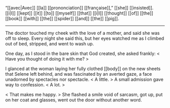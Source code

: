 “[[avec|Avec]] [[la]] [[prononciation]] [[française]],” [[she]] [[insisted]]. [[i|I]] [[kept]] [[it]] [[to]] [[myself]] [[that]] [[i|I]] [[thought]] [[of]] [[the]] [[book]] [[with]] [[the]] [[spider]] [[and]] [[the]] [[pig]].

***

The doctor touched my cheek with the love of a mother, and said she was off to sleep. Every night she said this, but her eyes watched me as I climbed out of bed, stripped, and went to wash up.  
  
One day, as I stood in the bare skin that God created, she asked frankly: < Have you thought of doing it with me? >  
  
I glanced at the woman laying her fully clothed [[body]] on the new sheets that Selene left behind, and was fascinated by an averted gaze, a face unadorned by spectacles nor spectacle. < A little. > A small admission gave way to confession. < A lot. >  
  
< That makes me happy. > She flashed a smile void of sarcasm, got up, put on her coat and glasses, went out the door without another word.